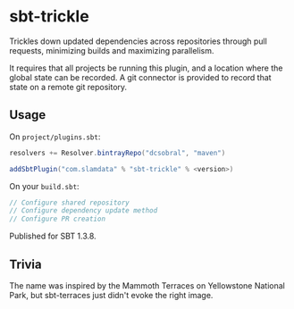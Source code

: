 # sbt-trickle

Trickles down updated dependencies across repositories through pull requests,
minimizing builds and maximizing parallelism.

It requires that all projects be running this plugin, and a location where the
global state can be recorded. A git connector is provided to record that state
on a remote git repository.

## Usage

On `project/plugins.sbt`:

```sbt
resolvers += Resolver.bintrayRepo("dcsobral", "maven")

addSbtPlugin("com.slamdata" % "sbt-trickle" % <version>)
```

On your `build.sbt`:


```sbt
// Configure shared repository
// Configure dependency update method
// Configure PR creation
```

Published for SBT 1.3.8.

## Trivia

The name was inspired by the Mammoth Terraces on Yellowstone National Park, but
sbt-terraces just didn't evoke the right image.

